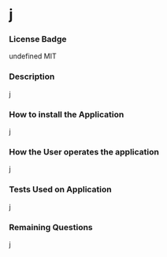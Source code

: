 # j
  
### License Badge
  undefined
  MIT

### Description
  j

### How to install the Application
  j

### How the User operates the application
  j

### Tests Used on Application
  j

### Remaining Questions
  j